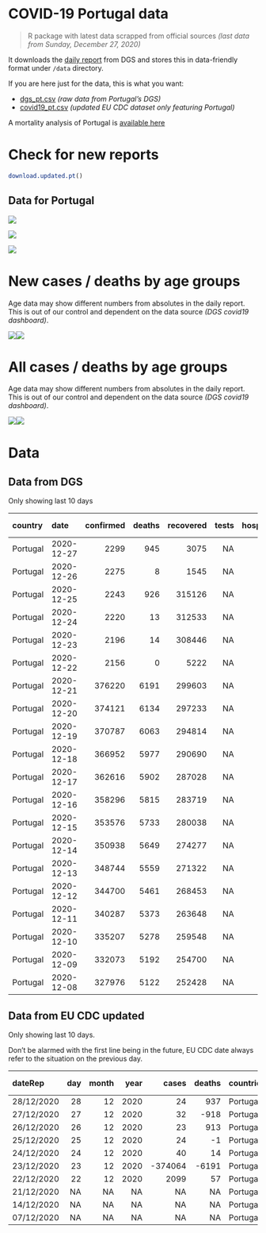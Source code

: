 COVID-19 Portugal data
================

> R package with latest data scrapped from official sources *(last data
> from Sunday, December 27, 2020)*

It downloads the [daily
report](https://covid19.min-saude.pt/relatorio-de-situacao/) from DGS
and stores this in data-friendly format under `/data` directory.

If you are here just for the data, this is what you want:

  - [dgs\_pt.csv](raw/master/data/dgs_pt.csv) *(raw data from Portugal’s
    DGS)*
  - [covid19\_pt.csv](raw/master/data/covid19_pt.csv) *(updated EU CDC
    dataset only featuring Portugal)*

A mortality analysis of Portugal is [available
here](https://averissimo.github.io/covid19-analysis/mortality.html)

# Check for new reports

``` r
download.updated.pt()
```

## Data for Portugal

![](README_files/figure-gfm/unnamed-chunk-7-1.svg)<!-- -->

![](README_files/figure-gfm/unnamed-chunk-8-1.svg)<!-- -->

![](README_files/figure-gfm/unnamed-chunk-9-1.svg)<!-- -->

# New cases / deaths by age groups

Age data may show different numbers from absolutes in the daily report.
This is out of our control and dependent on the data source *(DGS
covid19 dashboard)*.

![](README_files/figure-gfm/unnamed-chunk-12-1.svg)<!-- -->![](README_files/figure-gfm/unnamed-chunk-12-2.svg)<!-- -->

# All cases / deaths by age groups

Age data may show different numbers from absolutes in the daily report.
This is out of our control and dependent on the data source *(DGS
covid19 dashboard)*.

![](README_files/figure-gfm/unnamed-chunk-13-1.svg)<!-- -->![](README_files/figure-gfm/unnamed-chunk-13-2.svg)<!-- -->

# Data

## Data from DGS

Only showing last 10 days

| country  | date       | confirmed | deaths | recovered | tests | hospitalized | in.icu | confirmed\_m\_00-09 | confirmed\_w\_00-09 | confirmed\_m\_10-19 | confirmed\_w\_10-19 | confirmed\_m\_20-29 | confirmed\_w\_20-29 | confirmed\_m\_30-39 | confirmed\_w\_30-39 | confirmed\_m\_40-49 | confirmed\_w\_40-49 | confirmed\_m\_50-59 | confirmed\_w\_50-59 | confirmed\_m\_60-69 | confirmed\_w\_60-69 | confirmed\_m\_70-79 | confirmed\_w\_70-79 | confirmed\_m\_80+ | confirmed\_w\_80+ | death\_m\_00-09 | death\_w\_00-09 | death\_m\_10-19 | death\_w\_10-19 | death\_m\_20-29 | death\_w\_20-29 | death\_m\_30-39 | death\_w\_30-39 | death\_m\_40-49 | death\_w\_40-49 | death\_m\_50-59 | death\_w\_50-59 | death\_m\_60-69 | death\_w\_60-69 | death\_m\_70-79 | death\_w\_70-79 | death\_m\_80+ | death\_w\_80+ |
| :------- | :--------- | --------: | -----: | --------: | ----: | -----------: | -----: | ------------------: | ------------------: | ------------------: | ------------------: | ------------------: | ------------------: | ------------------: | ------------------: | ------------------: | ------------------: | ------------------: | ------------------: | ------------------: | ------------------: | ------------------: | ------------------: | ----------------: | ----------------: | --------------: | --------------: | --------------: | --------------: | --------------: | --------------: | --------------: | --------------: | --------------: | --------------: | --------------: | --------------: | --------------: | --------------: | --------------: | --------------: | ------------: | ------------: |
| Portugal | 2020-12-27 |      2299 |    945 |      3075 |    NA |           80 |   2870 |               10688 |               10196 |               17578 |               17925 |               28215 |               32292 |               26696 |               32210 |               28520 |               37023 |               25099 |               32747 |               18421 |               19948 |               11753 |               13305 |             10381 |             21438 |               0 |               1 |               1 |               1 |               2 |               3 |               6 |               6 |              38 |              20 |             122 |              50 |             388 |             152 |             843 |             507 |          2044 |          2435 |
| Portugal | 2020-12-26 |      2275 |      8 |      1545 |    NA |           36 |   2790 |                  NA |                  NA |                  NA |                  NA |                  NA |                  NA |                  NA |                  NA |                  NA |                  NA |                  NA |                  NA |                  NA |                  NA |                  NA |                  NA |                NA |                NA |              NA |              NA |              NA |              NA |              NA |              NA |              NA |              NA |              NA |              NA |              NA |              NA |              NA |              NA |              NA |              NA |            NA |            NA |
| Portugal | 2020-12-25 |      2243 |    926 |    315126 |    NA |         2754 |    504 |               10607 |               10127 |               17451 |               17810 |               28039 |               32090 |               26525 |               32006 |               28287 |               36766 |               24895 |               32519 |               18268 |               19789 |               11670 |               13195 |             10281 |             21319 |               0 |               1 |               1 |               1 |               2 |               3 |               6 |               6 |              38 |              20 |             120 |              50 |             377 |             151 |             825 |             494 |          2003 |          2380 |
| Portugal | 2020-12-24 |      2220 |     13 |    312533 |    NA |         2853 |    505 |               10470 |                9998 |              172277 |               17625 |               27793 |               31800 |               26265 |               31675 |               27980 |               36360 |               24630 |               32177 |               18054 |               19583 |               11524 |               13039 |             10165 |             21083 |               0 |               1 |               1 |               1 |               2 |               3 |               6 |               6 |              38 |              20 |             117 |              49 |             373 |             150 |             818 |             490 |          1977 |          2361 |
| Portugal | 2020-12-23 |      2196 |     14 |    308446 |    NA |         2990 |    511 |               10321 |                9888 |               17074 |               17455 |               27502 |               31483 |               25997 |               31358 |               27668 |               35959 |               24329 |               31844 |               17834 |               19320 |               11373 |               12855 |             10054 |             20807 |               0 |               1 |               1 |               1 |               2 |               3 |               6 |               6 |              38 |              19 |             116 |              49 |             369 |             148 |             809 |             484 |          1958 |          2333 |
| Portugal | 2020-12-22 |      2156 |      0 |      5222 |    NA |            0 |      6 |               10176 |                9778 |               16869 |               17272 |               27212 |               31164 |               25713 |               31002 |               27317 |               35539 |               24021 |               31454 |               17593 |               19098 |               11218 |               12673 |              9916 |             20504 |               0 |               1 |               1 |               1 |               2 |               3 |               6 |               6 |              38 |              19 |             115 |              48 |             366 |             148 |             794 |             477 |          1936 |          2293 |
| Portugal | 2020-12-21 |    376220 |   6191 |    299603 |    NA |         3158 |    502 |               10110 |                9734 |               16774 |               17171 |               27076 |               30974 |               25576 |               30799 |               27132 |               35309 |               23865 |               31235 |               17452 |               18952 |               11132 |               12599 |              9832 |             20361 |               0 |               1 |               1 |               1 |               2 |               3 |               6 |               6 |              36 |              19 |             115 |              46 |             366 |             146 |             785 |             473 |          1912 |          2273 |
| Portugal | 2020-12-20 |    374121 |   6134 |    297233 |    NA |         3027 |    483 |               10051 |                9683 |               16676 |               17068 |               26958 |               30813 |               25451 |               30637 |               26991 |               35126 |               23730 |               31065 |               17337 |               18838 |               11064 |               12513 |              9774 |             20210 |               0 |               1 |               1 |               1 |               2 |               3 |               6 |               6 |              36 |              19 |             113 |              46 |             365 |             146 |             779 |             470 |          1890 |          2250 |
| Portugal | 2020-12-19 |    370787 |   6063 |    294814 |    NA |         2973 |    485 |                9962 |                9557 |               16528 |               16913 |               26766 |               30571 |               25259 |               30365 |               26770 |               34803 |               23503 |               30801 |               17180 |               18662 |               10967 |               12394 |              9675 |             19975 |               0 |               1 |               1 |               1 |               2 |               3 |               6 |               6 |              36 |              19 |             113 |              46 |             363 |             142 |             769 |             464 |          1867 |          2224 |
| Portugal | 2020-12-18 |    366952 |   5977 |    290690 |    NA |         3061 |    484 |                9849 |                9434 |               16350 |               16742 |               26504 |               30310 |               25004 |               30063 |               26516 |               34486 |               23262 |               30477 |               17017 |               18448 |               10834 |               12252 |              9543 |             19729 |               0 |               1 |               1 |               1 |               2 |               3 |               6 |               6 |              35 |              19 |             112 |              46 |             352 |             141 |             760 |             456 |          1844 |          2192 |
| Portugal | 2020-12-17 |    362616 |   5902 |    287028 |    NA |         3142 |    494 |                9712 |                9303 |               16158 |               16526 |               26234 |               30004 |               24739 |               29754 |               26253 |               34130 |               22991 |               30076 |               16782 |               18199 |               10695 |               12065 |              9402 |             19461 |               0 |               1 |               0 |               1 |               2 |               3 |               6 |               6 |              34 |              19 |             112 |              45 |             347 |             140 |             750 |             447 |          1825 |          2164 |
| Portugal | 2020-12-16 |    358296 |   5815 |    283719 |    NA |         3181 |    486 |                9581 |                9190 |               15949 |               16326 |               25932 |               29683 |               24474 |               29452 |               25953 |               33763 |               22727 |               29722 |               16567 |               17966 |               10554 |               11910 |              9272 |             19145 |               0 |               1 |               0 |               1 |               2 |               3 |               6 |               6 |              33 |              19 |             112 |              44 |             343 |             138 |             743 |             441 |          1798 |          2125 |
| Portugal | 2020-12-15 |    353576 |   5733 |    280038 |    NA |         3206 |    506 |                9448 |                9051 |               15732 |               16100 |               25625 |               29294 |               24191 |               29128 |               25590 |               33345 |               22429 |               29340 |               16332 |               17687 |               10390 |               11718 |              9147 |             18899 |               0 |               1 |               0 |               1 |               2 |               3 |               6 |               6 |              31 |              18 |             110 |              42 |             340 |             135 |             731 |             435 |          1775 |          2097 |
| Portugal | 2020-12-14 |    350938 |   5649 |    274277 |    NA |         3254 |    513 |                9376 |                8985 |               15619 |               16027 |               25436 |               29069 |               24044 |               28901 |               25398 |               33128 |               22285 |               29100 |               16192 |               17546 |               10305 |               11619 |              9048 |             18727 |               0 |               1 |               0 |               1 |               2 |               3 |               6 |               6 |              31 |              18 |             109 |              42 |             337 |             132 |             718 |             428 |          1751 |          2064 |
| Portugal | 2020-12-13 |    348744 |   5559 |    271322 |    NA |         3157 |    513 |                9321 |                8918 |               15511 |               15927 |               25300 |               28923 |               23891 |               28731 |               25261 |               32947 |               22151 |               28918 |               16095 |               17426 |               10234 |               10234 |              8954 |             18573 |               0 |               1 |               0 |               1 |               2 |               3 |               6 |               5 |              30 |              16 |             109 |              41 |             333 |             130 |             707 |             423 |          1727 |          2025 |
| Portugal | 2020-12-12 |    344700 |   5461 |    268453 |    NA |         3093 |    503 |                9217 |                8805 |               15294 |               15703 |               25051 |               28582 |               23626 |               28432 |               24992 |               32601 |               21900 |               28577 |               15927 |               17202 |               10091 |               11363 |              8849 |             18355 |               0 |               1 |               0 |               1 |               2 |               3 |               5 |               4 |              30 |              16 |             109 |              41 |             329 |             130 |             694 |             419 |          1693 |          1984 |
| Portugal | 2020-12-11 |    340287 |   5373 |    263648 |    NA |         3230 |    507 |                9097 |                8685 |               15070 |               15501 |               24722 |               28231 |               23330 |               28074 |               24684 |               32231 |               21619 |               28210 |               15736 |               16980 |                9950 |               11231 |              8747 |             18055 |               0 |               1 |               0 |               0 |               2 |               3 |               5 |               4 |              30 |              16 |             108 |              39 |             325 |             128 |             680 |             412 |          1666 |          1954 |
| Portugal | 2020-12-10 |    335207 |   5278 |    259548 |    NA |         3304 |    509 |                8966 |                8539 |               14828 |               15230 |               24387 |               27854 |               23013 |               27688 |               24339 |               31763 |               21323 |               27778 |               15474 |               16731 |                9795 |               11038 |              8620 |             17708 |               0 |               1 |               0 |               0 |               2 |               3 |               5 |               4 |              30 |              16 |             108 |              39 |             319 |             128 |             668 |             405 |          1643 |          1907 |
| Portugal | 2020-12-09 |    332073 |   5192 |    254700 |    NA |         3332 |    504 |                8732 |                8297 |               14526 |               14930 |               23223 |               27009 |               22195 |               27024 |               23595 |               31059 |               20802 |               27181 |               15091 |               16360 |                9576 |               10766 |              8348 |             17155 |               0 |               1 |               0 |               0 |               2 |               3 |               5 |               4 |              30 |              16 |             107 |              38 |             317 |             126 |             662 |             394 |          1608 |          1879 |
| Portugal | 2020-12-08 |    327976 |   5122 |    252428 |    NA |         3263 |    499 |                8609 |                8176 |               14342 |               14720 |               23000 |               26711 |               21930 |               26702 |               23319 |               30698 |               20532 |               26851 |               14896 |               16160 |                9448 |               10606 |              8224 |             16867 |               0 |               1 |               0 |               0 |               2 |               3 |               5 |               4 |              30 |              16 |             107 |              38 |             311 |             126 |             649 |             393 |          1579 |          1858 |

## Data from EU CDC updated

Only showing last 10 days.

Don’t be alarmed with the first line being in the future, EU CDC date
always refer to the situation on the previous day.

| dateRep    | day | month | year |    cases | deaths | countriesAndTerritories | geoId | countryterritoryCode | popData2019 | continentExp | year\_week | cases\_weekly | deaths\_weekly | notification\_rate\_per\_100000\_population\_14-days |
| :--------- | --: | ----: | ---: | -------: | -----: | :---------------------- | :---- | :------------------- | ----------: | :----------- | :--------- | ------------: | -------------: | ---------------------------------------------------: |
| 28/12/2020 |  28 |    12 | 2020 |       24 |    937 | Portugal                | PT    | PRT                  |    10276617 | Europe       | NA         |            NA |             NA |                                                   NA |
| 27/12/2020 |  27 |    12 | 2020 |       32 |  \-918 | Portugal                | PT    | PRT                  |    10276617 | Europe       | NA         |            NA |             NA |                                                   NA |
| 26/12/2020 |  26 |    12 | 2020 |       23 |    913 | Portugal                | PT    | PRT                  |    10276617 | Europe       | NA         |            NA |             NA |                                                   NA |
| 25/12/2020 |  25 |    12 | 2020 |       24 |    \-1 | Portugal                | PT    | PRT                  |    10276617 | Europe       | NA         |            NA |             NA |                                                   NA |
| 24/12/2020 |  24 |    12 | 2020 |       40 |     14 | Portugal                | PT    | PRT                  |    10276617 | Europe       | NA         |            NA |             NA |                                                   NA |
| 23/12/2020 |  23 |    12 | 2020 | \-374064 | \-6191 | Portugal                | PT    | PRT                  |    10276617 | Europe       | NA         |            NA |             NA |                                                   NA |
| 22/12/2020 |  22 |    12 | 2020 |     2099 |     57 | Portugal                | PT    | PRT                  |    10276617 | Europe       | NA         |            NA |             NA |                                                   NA |
| 21/12/2020 |  NA |    NA |   NA |       NA |     NA | Portugal                | PT    | PRT                  |    10276617 | Europe       | 2020-51    |         25377 |            575 |                                               502.57 |
| 14/12/2020 |  NA |    NA |   NA |       NA |     NA | Portugal                | PT    | PRT                  |    10276617 | Europe       | 2020-50    |         26270 |            596 |                                               524.93 |
| 07/12/2020 |  NA |    NA |   NA |       NA |     NA | Portugal                | PT    | PRT                  |    10276617 | Europe       | 2020-49    |         27675 |            536 |                                               600.55 |
